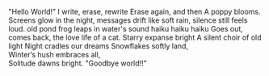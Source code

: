 "Hello World!"
I write, erase, rewrite
Erase again, and then
A poppy blooms.
Screens glow in the night,
messages drift like soft rain,
silence still feels loud.
old pond
frog leaps in
water's sound
haiku
haiku
haiku
Goes out,
comes back,
the love life of a cat.
Starry expanse bright
A silent choir of old light
Night cradles our dreams
Snowflakes softly land,  
Winter’s hush embraces all,  
Solitude dawns bright.
"Goodbye world!!"